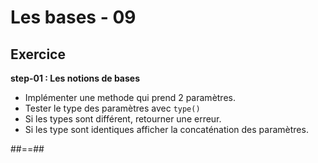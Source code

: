 <!-- .slide: class="exercice sfeir-bg-pink" -->

# Les bases - 09

## Exercice

**step-01 : Les notions de bases**

* Implémenter une methode qui prend 2 paramètres.
* Tester le type des paramètres avec `type()`
* Si les types sont différent, retourner une erreur. 
* Si les type sont identiques afficher la concaténation des paramètres.

##==##
<!-- .slide: class="exercice sfeir-bg-pink" -->
